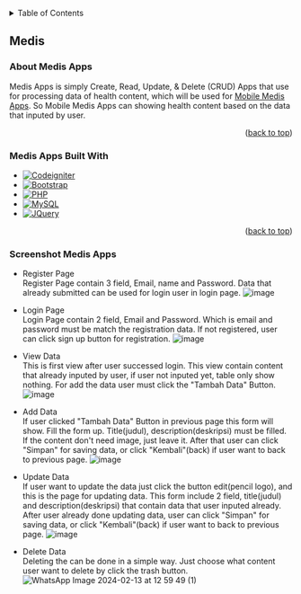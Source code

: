 <!-- Improved compatibility of back to top link: See: https://github.com/othneildrew/Best-README-Template/pull/73 -->
<a name="readme-top"></a>
<!--
*** Thanks for checking out the Best-README-Template. If you have a suggestion
*** that would make this better, please fork the repo and create a pull request
*** or simply open an issue with the tag "enhancement".
*** Don't forget to give the project a star!
*** Thanks again! Now go create something AMAZING! :D
-->


<!-- TABLE OF CONTENTS -->
<details>
  <summary>Table of Contents</summary>
  <ol>
    <li>
      <a href="#medis">Medis</a>
      <ul>
        <li><a href="#about">About</a></li>
        <li><a href="#built-with">Built With</a></li>
        <li><a href="#screenshot">Screenshot</a></li>
      </ul>
    </li>
  </ol>
</details>


## Medis

### About Medis Apps 

Medis Apps is simply Create, Read, Update, & Delete (CRUD) Apps that use for processing data of health content, which will be used for <a href="https://github.com/cre-tech-id/Mobile-Apps">Mobile Medis Apps</a>. So Mobile Medis Apps can showing health content based on the data that inputed by user.

<p align="right">(<a href="#readme-top">back to top</a>)</p>

### Medis Apps Built With

* [![Codeigniter][codeigniter.com]][codeigniter-url]
* [![Bootstrap][Bootstrap.com]][Bootstrap-url]
* [![PHP][PHP.com]][PHP-url]
* [![MySQL][MySQL.com]][MySQL-url]
* [![JQuery][JQuery.com]][JQuery-url]

<p align="right">(<a href="#readme-top">back to top</a>)</p>

### Screenshot Medis Apps
* Register Page
  <br>Register Page contain 3 field, Email, name and Password. Data that already submitted can be used for login user in login page.
  ![image](https://github.com/cre-tech-id/Web-Apps/assets/56110716/14628f72-986a-46c8-9dae-907757ed90b4)
  
* Login Page
  <br>Login Page contain 2 field, Email and Password. Which is email and password must be match the registration data. If not registered, user can click sign up button for registration.
  ![image](https://github.com/cre-tech-id/Web-Apps/assets/56110716/81fc78ab-ce85-48a3-ac29-1e12c7ea4922)
  
* View Data
  <br>This is first view after user successed login. This view contain content that already inputed by user, if user not inputed yet, table only show nothing. For add the data user must click the "Tambah Data" Button.
  ![image](https://github.com/cre-tech-id/Web-Apps/assets/56110716/df0a484d-4189-4a25-8dd3-03c2bece1663)
  
* Add Data
  <br>If user clicked "Tambah Data" Button in previous page this form will show. Fill the form up. Title(judul), description(deskripsi) must be filled. If the content don't need image, just leave it. After that user can click "Simpan" for saving data, or click "Kembali"(back) if user want to back to previous page.
  ![image](https://github.com/cre-tech-id/Web-Apps/assets/56110716/719f28f2-8b7c-4551-9106-7225ceb63d2b)
  
* Update Data
  <br>If user want to update the data just click the button edit(pencil logo), and this is the page for updating data. This form include 2 field, title(judul) and description(deskripsi) that contain data that user inputed already. After user already done updating data, user can click "Simpan" for saving data, or click "Kembali"(back) if user want to back to previous page.
  ![image](https://github.com/cre-tech-id/Web-Apps/assets/56110716/98c0aeb8-09be-4744-b3df-3f377e5b5456)
  
* Delete Data
  <br>Deleting the can be done in a simple way. Just choose what content user want to delete by click the trash button.
![WhatsApp Image 2024-02-13 at 12 59 49 (1)](https://github.com/cre-tech-id/Web-Apps/assets/56110716/f75f2cc1-5d5d-4c56-ad5c-72e1a0c6a2ca)

<!-- End Medis Section -->



<!-- MARKDOWN LINKS & IMAGES -->
<!-- https://www.markdownguide.org/basic-syntax/#reference-style-links -->
[contributors-shield]: https://img.shields.io/github/contributors/othneildrew/Best-README-Template.svg?style=for-the-badge
[contributors-url]: https://github.com/othneildrew/Best-README-Template/graphs/contributors
[forks-shield]: https://img.shields.io/github/forks/othneildrew/Best-README-Template.svg?style=for-the-badge
[forks-url]: https://github.com/othneildrew/Best-README-Template/network/members
[stars-shield]: https://img.shields.io/github/stars/othneildrew/Best-README-Template.svg?style=for-the-badge
[stars-url]: https://github.com/othneildrew/Best-README-Template/stargazers
[issues-shield]: https://img.shields.io/github/issues/othneildrew/Best-README-Template.svg?style=for-the-badge
[issues-url]: https://github.com/othneildrew/Best-README-Template/issues
[license-shield]: https://img.shields.io/github/license/othneildrew/Best-README-Template.svg?style=for-the-badge
[license-url]: https://github.com/othneildrew/Best-README-Template/blob/master/LICENSE.txt
[linkedin-shield]: https://img.shields.io/badge/-LinkedIn-black.svg?style=for-the-badge&logo=linkedin&colorB=555
[linkedin-url]: https://linkedin.com/in/othneildrew
[product-screenshot]: images/screenshot.png
[Next.js]: https://img.shields.io/badge/next.js-000000?style=for-the-badge&logo=nextdotjs&logoColor=white
[Next-url]: https://nextjs.org/
[React.js]: https://img.shields.io/badge/React-20232A?style=for-the-badge&logo=react&logoColor=61DAFB
[React-url]: https://reactjs.org/
[Vue.js]: https://img.shields.io/badge/Vue.js-35495E?style=for-the-badge&logo=vuedotjs&logoColor=4FC08D
[Vue-url]: https://vuejs.org/
[Angular.io]: https://img.shields.io/badge/Angular-DD0031?style=for-the-badge&logo=angular&logoColor=white
[Angular-url]: https://angular.io/
[Svelte.dev]: https://img.shields.io/badge/Svelte-4A4A55?style=for-the-badge&logo=svelte&logoColor=FF3E00
[Svelte-url]: https://svelte.dev/
[Laravel.com]: https://img.shields.io/badge/Laravel-FF2D20?style=for-the-badge&logo=laravel&logoColor=white
[Laravel-url]: https://laravel.com
[MySQL.com]: https://img.shields.io/badge/mysql-%2300f.svg?style=for-the-badge&logo=mysql&logoColor=white
[MySQL-url]: https://www.mysql.com/
[codeigniter.com]: https://img.shields.io/badge/CodeIgniter-%23EF4223.svg?style=for-the-badge&logo=codeIgniter&logoColor=white
[codeigniter-url]: https://www.codeigniter.com/
[Bootstrap.com]: https://img.shields.io/badge/Bootstrap-563D7C?style=for-the-badge&logo=bootstrap&logoColor=white
[Bootstrap-url]: https://getbootstrap.com
[JQuery.com]: https://img.shields.io/badge/jQuery-0769AD?style=for-the-badge&logo=jquery&logoColor=white
[JQuery-url]: https://jquery.com
[PHP.com]: https://img.shields.io/badge/php-%23777BB4.svg?style=for-the-badge&logo=php&logoColor=white
[PHP-url]: https://www.php.net/
